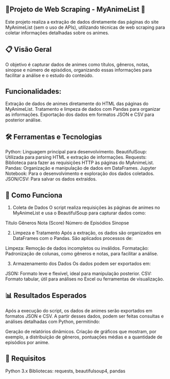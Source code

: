 ## 🎥Projeto de Web Scraping - MyAnimeList 🎥
Este projeto realiza a extração de dados diretamente das páginas do site MyAnimeList (sem o uso de APIs), utilizando técnicas de web scraping para coletar informações detalhadas sobre os animes.

## 📋 Visão Geral

O objetivo é capturar dados de animes como títulos, gêneros, notas, sinopse e número de episódios, organizando essas informações para facilitar a análise e o estudo do conteúdo.

## Funcionalidades:

Extração de dados de animes diretamente do HTML das páginas do MyAnimeList.
Tratamento e limpeza de dados com Pandas para organizar as informações.
Exportação dos dados em formatos JSON e CSV para posterior análise.

## 🛠️ Ferramentas e Tecnologias

Python: Linguagem principal para desenvolvimento.
BeautifulSoup: Utilizada para parsing HTML e extração de informações.
Requests: Biblioteca para fazer as requisições HTTP às páginas do MyAnimeList.
Pandas: Organização e manipulação de dados em DataFrames.
Jupyter Notebook: Para o desenvolvimento e exploração dos dados coletados.
JSON/CSV: Para salvar os dados extraídos.

## 🚀 Como Funciona
1. Coleta de Dados
O script realiza requisições às páginas de animes no MyAnimeList e usa o BeautifulSoup para capturar dados como:

Título
Gêneros
Nota (Score)
Número de Episódios
Sinopse

2. Limpeza e Tratamento
Após a extração, os dados são organizados em DataFrames com o Pandas. São aplicados processos de:

Limpeza: Remoção de dados incompletos ou inválidos.
Formatação: Padronização de colunas, como gêneros e notas, para facilitar a análise.

3. Armazenamento dos Dados
Os dados podem ser exportados em:

JSON: Formato leve e flexível, ideal para manipulação posterior.
CSV: Formato tabular, útil para análises no Excel ou ferramentas de visualização.

## 📊 Resultados Esperados
Após a execução do script, os dados de animes serão exportados em formatos JSON e CSV. A partir desses dados, podem ser feitas consultas e análises detalhadas com Python, permitindo:

Geração de relatórios dinâmicos.
Criação de gráficos que mostram, por exemplo, a distribuição de gêneros, pontuações médias e a quantidade de episódios por anime.

## 🔧 Requisitos
Python 3.x
Bibliotecas: requests, beautifulsoup4, pandas
